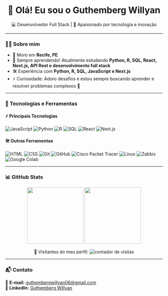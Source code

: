 <h1 align="center">👋 Olá! Eu sou o Guthemberg Willyan </h1>

<p align="center">
  💻 Desenvolvedor Full Stack | 🚀 Apaixonado por tecnologia e inovação  
</p>

---

### 👨‍💻 Sobre mim  
- 📍 Moro em **Recife, PE**  
- 🚀 Sempre aprendendo! Atualmente estudando **Python, R, SQL, React, Next.js, API Rest e desenvolvimento full stack**  
- 🛠️ Experiência com **Python, R, SQL, JavaScript e Next.js**  
- ⚡ Curiosidade: Adoro desafios e estou sempre buscando aprender e resolver problemas complexos 🚀  

---

### 🚀 Tecnologias e Ferramentas  

#### ⚡ Principais Tecnologias  
![JavaScript](https://img.shields.io/badge/JavaScript-F7DF1E?style=for-the-badge&logo=javascript&logoColor=black) ![Python](https://img.shields.io/badge/Python-3776AB?style=for-the-badge&logo=python&logoColor=white)  ![R](https://img.shields.io/badge/R-276DC3?style=for-the-badge&logo=r&logoColor=white)  ![SQL](https://img.shields.io/badge/SQL-4479A1?style=for-the-badge&logo=mysql&logoColor=white)  ![React](https://img.shields.io/badge/React-20232A?style=for-the-badge&logo=react&logoColor=61DAFB) ![Next.js](https://img.shields.io/badge/Next.js-000000?style=for-the-badge&logo=next-dot-js&logoColor=white)  


#### 🛠️ Outras Ferramentas  
![HTML](https://img.shields.io/badge/HTML5-E34F26?style=for-the-badge&logo=html5&logoColor=white) ![CSS](https://img.shields.io/badge/CSS3-1572B6?style=for-the-badge&logo=css3&logoColor=white)  ![Git](https://img.shields.io/badge/Git-F05032?style=for-the-badge&logo=git&logoColor=white) ![GitHub](https://img.shields.io/badge/GitHub-181717?style=for-the-badge&logo=github&logoColor=white) ![Cisco Packet Tracer](https://img.shields.io/badge/Cisco%20Packet%20Tracer-1BA0D7?style=for-the-badge&logo=cisco&logoColor=white) ![Linux](https://img.shields.io/badge/Linux-FCC624?style=for-the-badge&logo=linux&logoColor=black) ![Zabbix](https://img.shields.io/badge/Zabbix-DC4033?style=for-the-badge&logo=zabbix&logoColor=white) ![Google Colab](https://img.shields.io/badge/Google%20Colab-F9AB00?style=for-the-badge&logo=googlecolab&logoColor=white)


---

### 📊 GitHub Stats  

<p align="center">
  <img height="180em" src="https://github-readme-stats.vercel.app/api?username=GutoWillyan-dev&show_icons=true&theme=radical"/>
  <img height="180em" src="https://github-readme-stats.vercel.app/api/top-langs/?username=GutoWillyan-dev&layout=compact&langs_count=6&theme=radical"/>
</p>

<p align="center">
  🚀 Visitantes do meu perfil:  
  <img src="https://komarev.com/ghpvc/?username=GutoWillyan-dev&color=blue" alt="contador de visitas">
</p>

---

### 📬 Contato  

📧 **E-mail:** guthembergwillyan06@gmail.com  
💼 **LinkedIn:** [Guthemberg Willyan](https://www.linkedin.com/in/guthemberg-willyan-1496522b3)  
